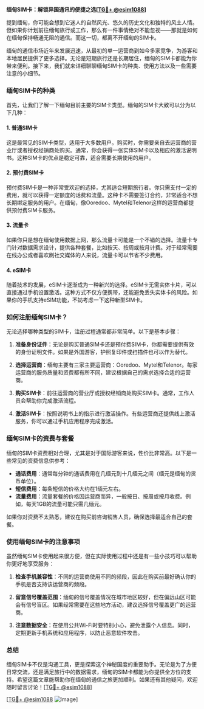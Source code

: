 **缅甸SIM卡：解锁异国通讯的便捷之选[[TG💪+ @esim1088](https://t.me/s/esim1088)]**

提到缅甸，你可能会想到它迷人的自然风光、悠久的历史文化和独特的风土人情。但如果你计划前往缅甸旅行或工作，那么有一件事情绝对不能忽视——那就是如何在缅甸保持畅通无阻的通信。而这一切，都离不开缅甸的SIM卡。

缅甸的通信市场近年来发展迅速，从最初的单一运营商到如今多家竞争，为游客和本地居民提供了更多选择。无论是短期旅行还是长期居住，缅甸的SIM卡都能为你带来便利。接下来，我们就来详细聊聊缅甸SIM卡的种类、使用方法以及一些需要注意的小细节。

### 缅甸SIM卡的种类

首先，让我们了解一下缅甸目前主要的SIM卡类型。缅甸的SIM卡大致可以分为以下几种：

#### 1. **普通SIM卡**
这是最常见的SIM卡类型，适用于大多数用户。购买时，你需要亲自去运营商的营业厅或者授权经销商处购买。通常，你会获得一张实体SIM卡以及相应的激活说明书。这种SIM卡的优点是稳定可靠，适合需要长期使用的用户。

#### 2. **预付费SIM卡**
预付费SIM卡是一种非常受欢迎的选择，尤其适合短期旅行者。你只需支付一定的费用，就可以获得一定额度的话费和流量。这种卡不需要签订合约，非常适合不想长期绑定服务的用户。在缅甸，像Ooredoo、Mytel和Telenor这样的运营商都提供预付费SIM卡服务。

#### 3. **流量卡**
如果你只是想在缅甸使用数据上网，那么流量卡可能是一个不错的选择。流量卡专门针对数据需求设计，提供各种套餐，比如按天、按周或按月计费。对于经常需要在线办公或者喜欢刷社交媒体的人来说，流量卡可以节省不少费用。

#### 4. **eSIM卡**
随着技术的发展，eSIM卡逐渐成为一种新兴的选择。eSIM卡无需实体卡片，可以直接通过手机设置激活。这种方式不仅方便携带，还能避免丢失实体卡的风险。如果你的手机支持eSIM功能，不妨考虑一下这种新型SIM卡。

### 如何注册缅甸SIM卡？

无论选择哪种类型的SIM卡，注册过程通常都非常简单。以下是基本步骤：

1. **准备身份证件**：无论是购买普通SIM卡还是预付费SIM卡，你都需要提供有效的身份证明文件。如果是外国游客，护照复印件或扫描件也可以作为替代。
   
2. **选择运营商**：缅甸主要有三家主要运营商：Ooredoo、Mytel和Telenor。每家运营商的服务质量和资费都有所不同，建议根据自己的需求选择合适的运营商。

3. **购买SIM卡**：前往运营商的营业厅或授权经销商处购买SIM卡。通常，工作人员会帮助你完成激活流程。

4. **激活SIM卡**：按照说明书上的指示进行激活操作。有些运营商还提供线上激活服务，你可以通过手机应用程序完成激活。

### 缅甸SIM卡的资费与套餐

缅甸的SIM卡资费相对合理，尤其是对于国际游客来说，性价比非常高。以下是一些常见的资费信息供参考：

- **通话费用**：通常每分钟的通话费用在几缅元到十几缅元之间（缅元是缅甸的货币单位）。
- **短信费用**：每条短信的价格大约在1缅元左右。
- **流量费用**：流量套餐的价格因运营商而异，一般按日、按周或按月收费。例如，每天1GB的流量可能只需几缅元。

如果你对资费不太熟悉，建议在购买前咨询销售人员，确保选择最适合自己的套餐。

### 使用缅甸SIM卡的注意事项

虽然缅甸SIM卡使用起来很方便，但在实际使用过程中还是有一些小技巧可以帮助你更好地享受服务：

1. **检查手机兼容性**：不同的运营商使用不同的频段，因此在购买前最好确认你的手机是否支持该运营商的频段。

2. **留意信号覆盖范围**：缅甸的信号覆盖情况在城市地区较好，但在偏远山区可能会有信号盲区。如果经常需要在这些地方活动，建议选择信号覆盖更广的运营商。

3. **注意数据安全**：在使用公共Wi-Fi时要特别小心，避免泄露个人信息。同时，定期更新手机系统和应用程序，以防止恶意软件攻击。

### 总结

缅甸SIM卡不仅是沟通工具，更是探索这个神秘国度的重要助手。无论是为了方便日常交流，还是满足旅行中的数据需求，缅甸的SIM卡都能为你提供全方位的支持。希望这篇文章能帮助你在缅甸的通信之旅更加顺利。如果还有其他疑问，欢迎随时留言讨论！[[TG💪+ @esim1088](https://t.me/s/esim1088)]

[[TG💪+ @esim1088](https://t.me/s/esim1088) ![Image](https://i.postimg.cc/4NQfJmqS/Snipaste-2025-05-13-00-14-12.png)]